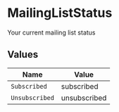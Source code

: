 # MailingListStatus

Your current mailing list status


## Values

| Name           | Value          |
| -------------- | -------------- |
| `Subscribed`   | subscribed     |
| `Unsubscribed` | unsubscribed   |